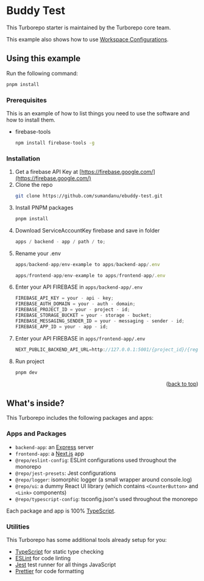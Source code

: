 # Buddy Test

This Turborepo starter is maintained by the Turborepo core team.

This example also shows how to use [Workspace Configurations](https://turbo.build/repo/docs/core-concepts/monorepos/configuring-workspaces).

## Using this example

Run the following command:

```sh
pnpm install
```

### Prerequisites

This is an example of how to list things you need to use the software and how to install them.

- firebase-tools
  ```sh
  npm install firebase-tools -g
  ```

### Installation

1. Get a firebase API Key at [https://firebase.google.com/](https://firebase.google.com/)
2. Clone the repo
   ```sh
   git clone https://github.com/sumandanu/ebuddy-test.git
   ```
3. Install PNPM packages
   ```sh
   pnpm install
   ```
4. Download ServiceAccountKey firebase and save in folder
   ```js
   apps / backend - app / path / to;
   ```
5. Rename your .env
   ```js
   apps/backend-app/env-example to apps/backend-app/.env
   ```
   ```js
   apps/frontend-app/env-example to apps/frontend-app/.env
   ```
6. Enter your API FIREBASE in `apps/backend-app/.env`
   ```js
   FIREBASE_API_KEY = your - api - key;
   FIREBASE_AUTH_DOMAIN = your - auth - domain;
   FIREBASE_PROJECT_ID = your - project - id;
   FIREBASE_STORAGE_BUCKET = your - storage - bucket;
   FIREBASE_MESSAGING_SENDER_ID = your - messaging - sender - id;
   FIREBASE_APP_ID = your - app - id;
   ```
7. Enter your API FIREBASE in `apps/frontend-app/.env`
   ```js
   NEXT_PUBLIC_BACKEND_API_URL=http://127.0.0.1:5001/{project_id}/{region_id}
   ```
8. Run project
   ```sh
   pnpm dev
   ```

<p align="right">(<a href="#readme-top">back to top</a>)</p>

## What's inside?

This Turborepo includes the following packages and apps:

### Apps and Packages

- `backend-app`: an [Express](https://expressjs.com/) server
- `frontend-app`: a [Next.js](https://nextjs.org/) app
- `@repo/eslint-config`: ESLint configurations used throughout the monorepo
- `@repo/jest-presets`: Jest configurations
- `@repo/logger`: isomorphic logger (a small wrapper around console.log)
- `@repo/ui`: a dummy React UI library (which contains `<CounterButton>` and `<Link>` components)
- `@repo/typescript-config`: tsconfig.json's used throughout the monorepo

Each package and app is 100% [TypeScript](https://www.typescriptlang.org/).

### Utilities

This Turborepo has some additional tools already setup for you:

- [TypeScript](https://www.typescriptlang.org/) for static type checking
- [ESLint](https://eslint.org/) for code linting
- [Jest](https://jestjs.io) test runner for all things JavaScript
- [Prettier](https://prettier.io) for code formatting
